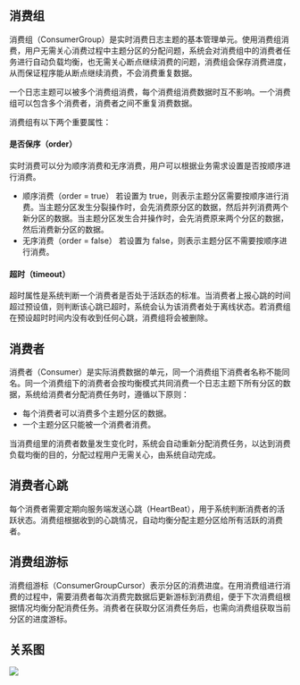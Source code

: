 ## 消费组

消费组（ConsumerGroup）是实时消费日志主题的基本管理单元。使用消费组消费，用户无需关心消费过程中主题分区的分配问题，系统会对消费组中的消费者任务进行自动负载均衡，也无需关心断点继续消费的问题，消费组会保存消费进度，从而保证程序能从断点继续消费，不会消费重复数据。

一个日志主题可以被多个消费组消费，每个消费组消费数据时互不影响。一个消费组可以包含多个消费者，消费者之间不重复消费数据。


消费组有以下两个重要属性：


#### 是否保序（order）
  实时消费可以分为顺序消费和无序消费，用户可以根据业务需求设置是否按顺序进行消费。
  - 顺序消费（order = true）
    若设置为 true，则表示主题分区需要按顺序进行消费。当主题分区发生分裂操作时，会先消费原分区的数据，然后并列消费两个新分区的数据。当主题分区发生合并操作时，会先消费原来两个分区的数据，然后消费新分区的数据。
  - 无序消费（order = false）
    若设置为 false，则表示主题分区不需要按顺序进行消费。

#### 超时（timeout）
  超时属性是系统判断一个消费者是否处于活跃态的标准。当消费者上报心跳的时间超过预设值，则判断该心跳已超时，系统会认为该消费者处于离线状态。若消费组在预设超时时间内没有收到任何心跳，消费组将会被删除。




## 消费者

消费者（Consumer）是实际消费数据的单元，同一个消费组下消费者名称不能同名。同一个消费组下的消费者会按均衡模式共同消费一个日志主题下所有分区的数据，系统给消费者分配消费任务时，遵循以下原则：

- 每个消费者可以消费多个主题分区的数据。
- 一个主题分区只能被一个消费者消费。

当消费组里的消费者数量发生变化时，系统会自动重新分配消费任务，以达到消费负载均衡的目的，分配过程用户无需关心，由系统自动完成。




## 消费者心跳

每个消费者需要定期向服务端发送心跳（HeartBeat），用于系统判断消费者的活跃状态。消费组根据收到的心跳情况，自动均衡分配主题分区给所有活跃的消费者。




## 消费组游标

消费组游标（ConsumerGroupCursor）表示分区的消费进度。在用消费组进行消费的过程中，需要消费者每次消费完数据后更新游标到消费组，便于下次消费组根据情况均衡分配消费任务。消费者在获取分区消费任务后，也需向消费组获取当前分区的进度游标。



## 关系图

![](https://main.qcloudimg.com/raw/649183e96543f720d5e309e81da38648/%E5%85%B3%E7%B3%BB%E5%9B%BE.png)

